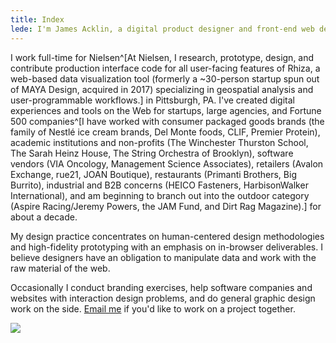 ```yaml
---
title: Index
lede: I'm James Acklin, a digital product designer and front-end web developer focused on usability, prototyping, and distributed design systems.
---
```


I work full-time for Nielsen^[At Nielsen, I research, prototype, design, and contribute production interface code for all user-facing features of Rhiza, a web-based data visualization tool (formerly a ~30-person startup spun out of MAYA Design, acquired in 2017) specializing in geospatial analysis and user-programmable workflows.] in Pittsburgh, PA. I've created digital experiences and tools on the Web for startups, large agencies, and Fortune 500 companies^[I have worked with consumer packaged goods brands (the family of Nestlé ice cream brands, Del Monte foods, CLIF, Premier Protein), academic institutions and non-profits (The Winchester Thurston School, The Sarah Heinz House, The String Orchestra of Brooklyn), software vendors (VIA Oncology, Management Science Associates), retailers (Avalon Exchange, rue21, JOAN Boutique), restaurants (Primanti Brothers, Big Burrito), industrial and B2B concerns (HEICO Fasteners, HarbisonWalker International), and am beginning to branch out into the outdoor category (Aspire Racing/Jeremy Powers, the JAM Fund, and Dirt Rag Magazine).] for about a decade.

My design practice concentrates on human-centered design methodologies and high-fidelity prototyping with an emphasis on in-browser deliverables. I believe designers have an obligation to manipulate data and work with the raw material of the web.

Occasionally I conduct branding exercises, help software companies and websites with interaction design problems, and do general graphic design work on the side. [Email me](mailto:jamesacklin@gmail.com) if you'd like to work on a project&nbsp;together.

![](/apple-touch-icon.png)
